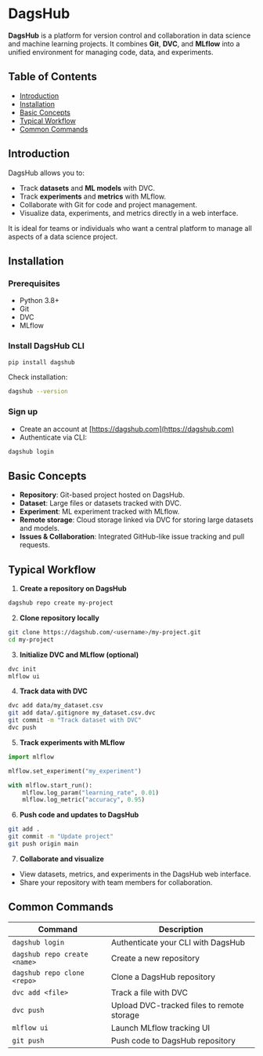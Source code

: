 # DagsHub

**DagsHub** is a platform for version control and collaboration in data science and machine learning projects. It combines **Git**, **DVC**, and **MLflow** into a unified environment for managing code, data, and experiments.

## Table of Contents

* [Introduction](#introduction)
* [Installation](#installation)
* [Basic Concepts](#basic-concepts)
* [Typical Workflow](#typical-workflow)
* [Common Commands](#common-commands)

## Introduction

DagsHub allows you to:

* Track **datasets** and **ML models** with DVC.
* Track **experiments** and **metrics** with MLflow.
* Collaborate with Git for code and project management.
* Visualize data, experiments, and metrics directly in a web interface.

It is ideal for teams or individuals who want a central platform to manage all aspects of a data science project.

## Installation

### Prerequisites

* Python 3.8+
* Git
* DVC
* MLflow

### Install DagsHub CLI

```bash
pip install dagshub
```

Check installation:

```bash
dagshub --version
```

### Sign up

* Create an account at [https://dagshub.com](https://dagshub.com)
* Authenticate via CLI:

```bash
dagshub login
```

## Basic Concepts

* **Repository**: Git-based project hosted on DagsHub.
* **Dataset**: Large files or datasets tracked with DVC.
* **Experiment**: ML experiment tracked with MLflow.
* **Remote storage**: Cloud storage linked via DVC for storing large datasets and models.
* **Issues & Collaboration**: Integrated GitHub-like issue tracking and pull requests.

## Typical Workflow

1. **Create a repository on DagsHub**

```bash
dagshub repo create my-project
```

2. **Clone repository locally**

```bash
git clone https://dagshub.com/<username>/my-project.git
cd my-project
```

3. **Initialize DVC and MLflow (optional)**

```bash
dvc init
mlflow ui
```

4. **Track data with DVC**

```bash
dvc add data/my_dataset.csv
git add data/.gitignore my_dataset.csv.dvc
git commit -m "Track dataset with DVC"
dvc push
```

5. **Track experiments with MLflow**

```python
import mlflow

mlflow.set_experiment("my_experiment")

with mlflow.start_run():
    mlflow.log_param("learning_rate", 0.01)
    mlflow.log_metric("accuracy", 0.95)
```

6. **Push code and updates to DagsHub**

```bash
git add .
git commit -m "Update project"
git push origin main
```

7. **Collaborate and visualize**

* View datasets, metrics, and experiments in the DagsHub web interface.
* Share your repository with team members for collaboration.

## Common Commands

| Command                      | Description                                |
| ---------------------------- | ------------------------------------------ |
| `dagshub login`              | Authenticate your CLI with DagsHub         |
| `dagshub repo create <name>` | Create a new repository                    |
| `dagshub repo clone <repo>`  | Clone a DagsHub repository                 |
| `dvc add <file>`             | Track a file with DVC                      |
| `dvc push`                   | Upload DVC-tracked files to remote storage |
| `mlflow ui`                  | Launch MLflow tracking UI                  |
| `git push`                   | Push code to DagsHub repository            |

